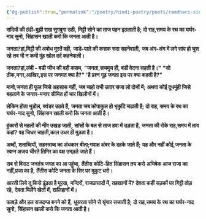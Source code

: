 ```yaml
---
{"dg-publish":true,"permalink":"/poetry/hindi-poetry/poets/ramdhari-singh-dinkar/neel-kusum/08-janmtantra-ka-janam/"}
---
```


**सदियों की ठंढी-बुझी राख सुगबुगा उठी,**
**मिट्टी सोने का ताज पहन इठलाती है;**
**दो राह,समय के रथ का घर्घर-नाद सुनो,**
**सिंहासन खाली करो कि जनता आती है।**

**जनता?हां,मिट्टी की अबोध मूरतें वही,**
**जाडे-पाले की कसक सदा सहनेवाली,**
**जब अंग-अंग में लगे सांप हो चुस रहे**
**तब भी न कभी मुंह खोल दर्द कहनेवाली।**
 
**जनता?हां,लंबी - बडी जीभ की वही कसम,**
**"जनता,सचमुच ही, बडी वेदना सहती है।"**
**"सो ठीक,मगर,आखिर,इस पर जनमत क्या है?"**
**'है प्रश्न गूढ़ जनता इस पर क्या कहती है?"**
 
**मानो,जनता ही फूल जिसे अहसास नहीं,**
**जब चाहो तभी उतार सजा लो दोनों में;**
**अथवा कोई दूधमुंही जिसे बहलाने के**
**जन्तर-मन्तर सीमित हों चार खिलौनों में।**

**लेकिन होता भूडोल, बवंडर उठते हैं,**
**जनता जब कोपाकुल हो भृकुटि चढाती है;**
**दो राह, समय के रथ का घर्घर-नाद सुनो,**
**सिंहासन खाली करो कि जनता आती है।**
 
**हुंकारों से महलों की नींव उखड़ जाती,**
**सांसों के बल से ताज हवा में उड़ता है,**
**जनता की रोके राह,समय में ताव कहां?**
**वह जिधर चाहती,काल उधर ही मुड़ता है।**

**अब्दों, शताब्दियों, सहस्त्राब्द का अंधकार**
**बीता;गवाक्ष अंबर के दहके जाते हैं;**
**यह और नहीं कोई,जनता के स्वप्न अजय**
**चीरते तिमिर का वक्ष उमड़ते जाते हैं।**

**सब से विराट जनतंत्र जगत का आ पहुंचा,**
**तैंतीस कोटि-हित सिंहासन तय करो**
**अभिषेक आज राजा का नहीं,प्रजा का है,**
**तैंतीस कोटि जनता के सिर पर मुकुट धरो।**

**आरती लिये तू किसे ढूंढता है मूरख,**
**मन्दिरों, राजप्रासादों में, तहखानों में?**
**देवता कहीं सड़कों पर गिट्टी तोड़ रहे,**
**देवता मिलेंगे खेतों में, खलिहानों में।**

**फावड़े और हल राजदण्ड बनने को हैं,**
**धूसरता सोने से श्रृंगार सजाती है;**
**दो राह,समय के रथ का घर्घर-नाद सुनो,**
**सिंहासन खाली करो कि जनता आती है।**

